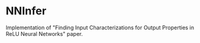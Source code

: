 # NNInfer

Implementation of "Finding Input Characterizations for Output Properties in ReLU Neural Networks" paper.
